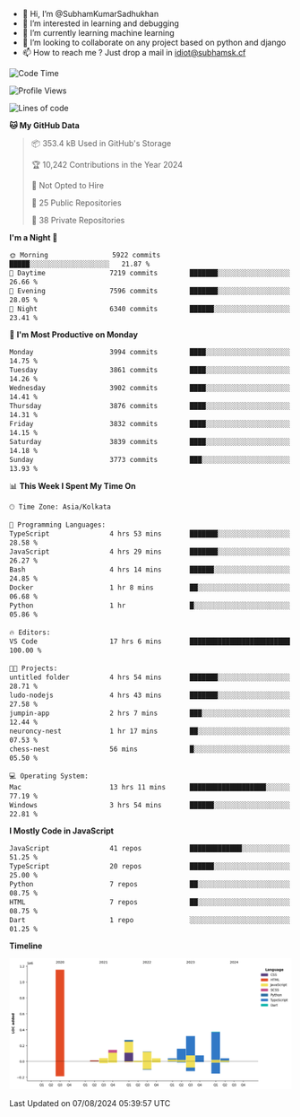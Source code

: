 - 👋 Hi, I’m @SubhamKumarSadhukhan
- 👀 I’m interested in learning and debugging
- 🌱 I’m currently learning machine learning
- 💞️ I’m looking to collaborate on any project based on python and django
- 📫 How to reach me ?
      Just drop a mail in idiot@subhamsk.cf

<!---
SubhamKumarSadhukhan/SubhamKumarSadhukhan is a ✨ special ✨ repository because its `README.md` (this file) appears on your GitHub profile.
You can click the Preview link to take a look at your changes.
--->


<!--START_SECTION:waka-->
![Code Time](http://img.shields.io/badge/Code%20Time-2%2C376%20hrs%207%20mins-blue)

![Profile Views](http://img.shields.io/badge/Profile%20Views-1-blue)

![Lines of code](https://img.shields.io/badge/From%20Hello%20World%20I%27ve%20Written-2.8%20million%20lines%20of%20code-blue)

**🐱 My GitHub Data** 

> 📦 353.4 kB Used in GitHub's Storage 
 > 
> 🏆 10,242 Contributions in the Year 2024
 > 
> 🚫 Not Opted to Hire
 > 
> 📜 25 Public Repositories 
 > 
> 🔑 38 Private Repositories 
 > 
**I'm a Night 🦉** 

```text
🌞 Morning                5922 commits        █████░░░░░░░░░░░░░░░░░░░░   21.87 % 
🌆 Daytime                7219 commits        ███████░░░░░░░░░░░░░░░░░░   26.66 % 
🌃 Evening                7596 commits        ███████░░░░░░░░░░░░░░░░░░   28.05 % 
🌙 Night                  6340 commits        ██████░░░░░░░░░░░░░░░░░░░   23.41 % 
```
📅 **I'm Most Productive on Monday** 

```text
Monday                   3994 commits        ████░░░░░░░░░░░░░░░░░░░░░   14.75 % 
Tuesday                  3861 commits        ████░░░░░░░░░░░░░░░░░░░░░   14.26 % 
Wednesday                3902 commits        ████░░░░░░░░░░░░░░░░░░░░░   14.41 % 
Thursday                 3876 commits        ████░░░░░░░░░░░░░░░░░░░░░   14.31 % 
Friday                   3832 commits        ████░░░░░░░░░░░░░░░░░░░░░   14.15 % 
Saturday                 3839 commits        ████░░░░░░░░░░░░░░░░░░░░░   14.18 % 
Sunday                   3773 commits        ███░░░░░░░░░░░░░░░░░░░░░░   13.93 % 
```


📊 **This Week I Spent My Time On** 

```text
🕑︎ Time Zone: Asia/Kolkata

💬 Programming Languages: 
TypeScript               4 hrs 53 mins       ███████░░░░░░░░░░░░░░░░░░   28.58 % 
JavaScript               4 hrs 29 mins       ███████░░░░░░░░░░░░░░░░░░   26.27 % 
Bash                     4 hrs 14 mins       ██████░░░░░░░░░░░░░░░░░░░   24.85 % 
Docker                   1 hr 8 mins         ██░░░░░░░░░░░░░░░░░░░░░░░   06.68 % 
Python                   1 hr                █░░░░░░░░░░░░░░░░░░░░░░░░   05.86 % 

🔥 Editors: 
VS Code                  17 hrs 6 mins       █████████████████████████   100.00 % 

🐱‍💻 Projects: 
untitled folder          4 hrs 54 mins       ███████░░░░░░░░░░░░░░░░░░   28.71 % 
ludo-nodejs              4 hrs 43 mins       ███████░░░░░░░░░░░░░░░░░░   27.58 % 
jumpin-app               2 hrs 7 mins        ███░░░░░░░░░░░░░░░░░░░░░░   12.44 % 
neuroncy-nest            1 hr 17 mins        ██░░░░░░░░░░░░░░░░░░░░░░░   07.53 % 
chess-nest               56 mins             █░░░░░░░░░░░░░░░░░░░░░░░░   05.50 % 

💻 Operating System: 
Mac                      13 hrs 11 mins      ███████████████████░░░░░░   77.19 % 
Windows                  3 hrs 54 mins       ██████░░░░░░░░░░░░░░░░░░░   22.81 % 
```

**I Mostly Code in JavaScript** 

```text
JavaScript               41 repos            █████████████░░░░░░░░░░░░   51.25 % 
TypeScript               20 repos            ██████░░░░░░░░░░░░░░░░░░░   25.00 % 
Python                   7 repos             ██░░░░░░░░░░░░░░░░░░░░░░░   08.75 % 
HTML                     7 repos             ██░░░░░░░░░░░░░░░░░░░░░░░   08.75 % 
Dart                     1 repo              ░░░░░░░░░░░░░░░░░░░░░░░░░   01.25 % 
```



**Timeline**

![Lines of Code chart](https://raw.githubusercontent.com/SubhamKumarSadhukhan/SubhamKumarSadhukhan/main/assets/bar_graph.png)


 Last Updated on 07/08/2024 05:39:57 UTC
<!--END_SECTION:waka-->
